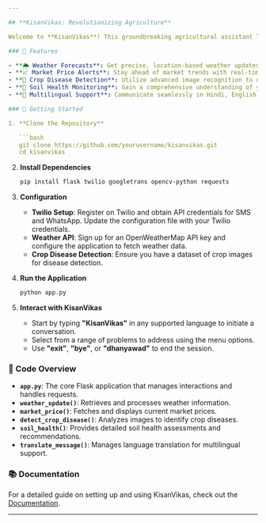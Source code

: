 ```yaml
---

## **KisanVikas: Revolutionizing Agriculture**

Welcome to **KisanVikas**! This groundbreaking agricultural assistant leverages modern technology to support farmers and enhance agricultural productivity. Whether you're a small-scale farmer or managing a large farm, KisanVikas offers a suite of tools to optimize your farming practices and ensure success.

### 🌟 Features

- **🌦️ Weather Forecasts**: Get precise, location-based weather updates, including temperature, humidity, and precipitation. Plan your farming activities with confidence knowing the weather conditions in advance.
- **📈 Market Price Alerts**: Stay ahead of market trends with real-time price updates for various crops. Make informed decisions about when and where to sell your produce to maximize profits.
- **🦠 Crop Disease Detection**: Utilize advanced image recognition to detect potential crop diseases. Receive actionable insights and recommendations to prevent or mitigate damage.
- **🌱 Soil Health Monitoring**: Gain a comprehensive understanding of your soil’s health with detailed assessments. Improve soil quality and crop yield with expert recommendations and actionable advice.
- **💬 Multilingual Support**: Communicate seamlessly in Hindi, English, Bengali, Tamil, and Telugu. KisanVikas ensures that language is never a barrier to accessing vital agricultural support.

### 🚀 Getting Started

1. **Clone the Repository**

   ```bash
   git clone https://github.com/yourusername/kisanvikas.git
   cd kisanvikas
   ```

2. **Install Dependencies**

   ```bash
   pip install flask twilio googletrans opencv-python requests
   ```

3. **Configuration**

   - **Twilio Setup**: Register on Twilio and obtain API credentials for SMS and WhatsApp. Update the configuration file with your Twilio credentials.
   - **Weather API**: Sign up for an OpenWeatherMap API key and configure the application to fetch weather data.
   - **Crop Disease Detection**: Ensure you have a dataset of crop images for disease detection.

4. **Run the Application**

   ```bash
   python app.py
   ```

5. **Interact with KisanVikas**

   - Start by typing **"KisanVikas"** in any supported language to initiate a conversation.
   - Select from a range of problems to address using the menu options.
   - Use **"exit"**, **"bye"**, or **"dhanyawad"** to end the session.

### 🧩 Code Overview

- **`app.py`**: The core Flask application that manages interactions and handles requests.
- **`weather_update()`**: Retrieves and processes weather information.
- **`market_price()`**: Fetches and displays current market prices.
- **`detect_crop_disease()`**: Analyzes images to identify crop diseases.
- **`soil_health()`**: Provides detailed soil health assessments and recommendations.
- **`translate_message()`**: Manages language translation for multilingual support.

### 📚 Documentation

For a detailed guide on setting up and using KisanVikas, check out the [Documentation](https://github.com/yourusername/kisanvikas/docs).

---
```

